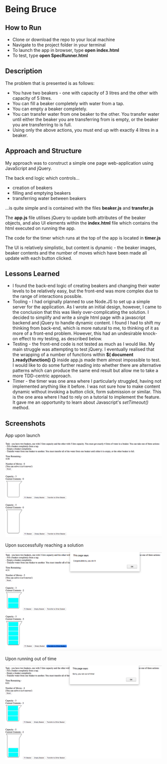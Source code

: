 # Being Bruce

## How to Run
* Clone or download the repo to your local machine
* Navigate to the project folder in your terminal
* To launch the app in browser, type **open index.html**
* To test, type **open SpecRunner.html**

## Description
The problem that is presented is as follows:
* You have two beakers - one with capacity of 3 litres and the other with capacity of 5 litres.
* You can fill a beaker completely with water from a tap.
* You can empty a beaker completely.
* You can transfer water from one beaker to the other. You transfer water until either the beaker you are transferring from is empty, or the beaker you are transferring to is full.
* Using only the above actions, you must end up with exactly 4 litres in a beaker.

## Approach and Structure
My approach was to construct a simple one page web-application using JavaScript and jQuery.

The back end logic which controls...
* creation of beakers
* filling and emptying beakers
* transferring water between beakers

...is quite simple and is contained with the files **beaker.js** and **transfer.js**

The **app.js** file utilises jQuery to update both attributes of the beaker objects, and also UI elements within the **index.html** file which contains the html executed on running the app.

The code for the timer which runs at the top of the app is located in **timer.js**

The UI is relatively simplistic, but content is dynamic - the beaker images, beaker contents and the number of moves which have been made all update with each button clicked.


## Lessons Learned
* I found the back-end logic of creating beakers and changing their water levels to be relatively easy, but the front-end was more complex due to the range of interactions possible.
* Tooling - I had originally planned to use Node.JS to set up a simple server for the application. As I wrote an initial design, however, I came to the conclusion that this was likely over-complicating the solution. I decided to simplify and write a single html page with a javascript backend and jQuery to handle dynamic content. I found I had to shift my thinking from back-end, which is more natural to me, to thinking of it as more of a front-end problem. However, this had an undesirable knock-on effect to my testing, as described below.
* Testing - the front-end code is not tested as much as I would like. My main struggle was attempting to test jQuery. I eventually realised that the wrapping of a number of functions within **$( document ).ready(function() {}** inside app.js made them almost impossible to test. I would like to do some further reading into whether there are alternative patterns which can produce the same end result but allow me to take a more TDD-centric approach.
* Timer - the timer was one area where I particularly struggled, having not implemented anything like it before. I was not sure how to make content dynamic without invoking a button click, form submission or similar. This is the one area where I had to rely on a tutorial to implement the feature. It gave me an opportunity to learn about Javascript's *setTimeout()* method.

## Screenshots

App upon launch

![Launch](./img/Launch.png)

Upon successfully reaching a solution

![Success](./img/Success.png)

Upon running out of time

![Timeout](./img/Timeout.png)
